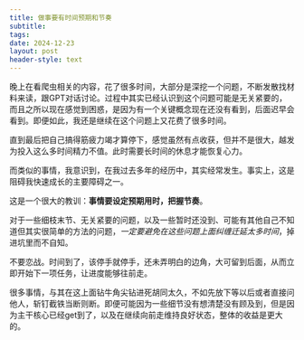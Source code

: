 ```yaml
---
title: 做事要有时间预期和节奏
subtitle: 
tags: 
date: 2024-12-23
layout: post
header-style: text
---
```


晚上在看爬虫相关的内容，花了很多时间，大部分是深挖一个问题，不断发散找材料来读，跟GPT对话讨论。过程中其实已经认识到这个问题可能是无关紧要的，而且之所以现在感觉到困惑，是因为有一个关键概念现在还没有看到，后面迟早会看到。即便如此，我还是继续在这个问题上又花费了很多时间。

直到最后把自己搞得筋疲力竭才算停下，感觉虽然有点收获，但并不是很大，越发为投入这么多时间精力不值。此时需要长时间的休息才能恢复心力。

而类似的事情，我意识到，在我过去多年的经历中，其实经常发生。事实上，这是阻碍我快速成长的主要障碍之一。

这是一个很大的教训：**事情要设定预期用时，把握节奏**。

对于一些细枝末节、无关紧要的问题，以及一些暂时还没到、可能有其他自己不知道但其实很简单的方法的问题，*一定要避免在这些问题上面纠缠迁延太多时间*，掉进坑里而不自知。

不要恋战。时间到了，该停手就停手，还未弄明白的边角，大可留到后面，从而立即开始下一项任务，让进度能够往前走。

很多事情，与其在这上面钻牛角尖钻进死胡同太久，不如先放下等以后或者直接问他人，斩钉截铁当断则断。即便可能因为一些细节没有想清楚没有顾及到，但是因为主干核心已经get到了，以及在继续向前走维持良好状态，整体的收益是更大的。